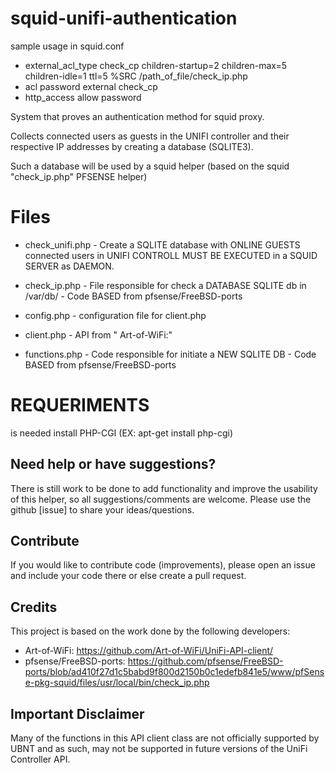 # squid-unifi-authentication

sample usage in squid.conf

- external_acl_type check_cp children-startup=2 children-max=5 children-idle=1 ttl=5 %SRC /path_of_file/check_ip.php
- acl password external check_cp
- http_access allow password


System that proves an authentication method for squid proxy.

Collects connected users as guests in the UNIFI controller and their respective IP addresses by creating a database (SQLITE3).

Such a database will be used by a squid helper (based on the squid "check_ip.php" PFSENSE helper)



# Files

- check_unifi.php - Create a SQLITE database with ONLINE GUESTS connected users in UNIFI CONTROLL
MUST BE EXECUTED in a SQUID SERVER as DAEMON.


- check_ip.php - File responsible for check a DATABASE SQLITE db in /var/db/  - Code BASED from pfsense/FreeBSD-ports

- config.php    - configuration file for client.php
- client.php    - API from  " Art-of-WiFi:"
- functions.php - Code responsible for initiate a NEW SQLITE DB   - Code BASED from pfsense/FreeBSD-ports

# REQUERIMENTS

is needed install PHP-CGI (EX:  apt-get install php-cgi)

## Need help or have suggestions?

There is still work to be done to add functionality and improve the usability of this helper, so all suggestions/comments are welcome. Please use the github [issue] to share your ideas/questions.

## Contribute

If you would like to contribute code (improvements), please open an issue and include your code there or else create a pull request.

## Credits

This project is based on the work done by the following developers:


- Art-of-WiFi: https://github.com/Art-of-WiFi/UniFi-API-client/
- pfsense/FreeBSD-ports: https://github.com/pfsense/FreeBSD-ports/blob/ad410f27d1c5babd9f800d2150b0c1edefb841e5/www/pfSense-pkg-squid/files/usr/local/bin/check_ip.php

## Important Disclaimer

Many of the functions in this API client class are not officially supported by UBNT and as such, may not be supported in future versions of the UniFi Controller API.
